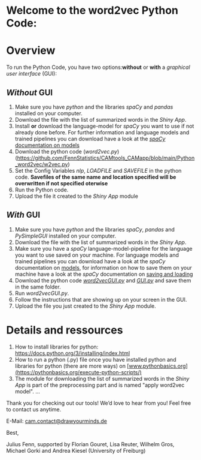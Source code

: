 Welcome to the word2vec Python Code:
===============================================

# Overview
To run the Python Code, you have two options:**without** or **with** a *graphical user interface* (GUI):

## *Without* GUI
1. Make sure you have *python* and the libraries *spaCy* and *pandas* installed on your computer.
2. Download the file with the list of summarized words in the *Shiny App*. 
3. Install **or** download the language-model for *spaCy* you want to use if not already done before. For further information and language models and trained pipelines you can download have a look at the [*spaCy* documentation on models](https://spacy.io/models)
4. Download the python code (*word2vec.py*) (https://github.com/FennStatistics/CAMtools_CAMapp/blob/main/Python_word2vec/w2vec.py)    
5. Set the Config Variables *nlp*, *LOADFILE* and *SAVEFILE* in the python code. **Savefiles of the same name and location specified will be overwritten if not specified oterwise** 
7. Run the Python code.
8. Upload the file it created to the *Shiny App* module

## *With* GUI
1. Make sure you have *python* and the libraries *spaCy*, *pandas* and *PySimpleGUI* installed on your computer.
2. Download the file with the list of summarized words in the *Shiny App*. 
3. Make sure you have a *spaCy* language-model-pipeline for the language you want to use saved on your machine. For language models and trained pipelines you can download have a look at the *spaCy* documentation on [models](https://spacy.io/models), for information on how to save them on your machine have a look at the *spaCy* documentation on [saving and loading](https://spacy.io/usage/saving-loading)   
4. Download the python code [*word2vecGUI.py*](https://github.com/FennStatistics/CAMtools_CAMapp/blob/main/Python_word2vec/w2vecGUI.py) and [*GUI.py*](https://github.com/FennStatistics/CAMtools_CAMapp/blob/main/Python_word2vec/GUI.py) and save them in the same folder.
5. Run *word2vecGUI.py*.
6. Follow the instructions that are showing up on your screen in the GUI.
7. Upload the file you just created to the *Shiny App* module.


# Details and ressources
1. How to install libraries for python: https://docs.python.org/3/installing/index.html
2. How to run a python (.py) file once you have installed python and libraries for python (there are more ways) on [www.pythonbasics.org](https://pythonbasics.org/execute-python-scripts/) 
3. The module for downloading the list of summarized words in the *Shiny App* is part of the preprocessing part and is named "apply word2vec model". 
...

Thank you for checking out our tools! We’d love to hear from you! Feel free to contact us anytime. 

E-Mail: <cam.contact@drawyourminds.de>

Best,

Julius Fenn, supported by Florian Gouret, Lisa Reuter, Wilhelm Gros, Michael Gorki and Andrea Kiesel (University of Freiburg)
